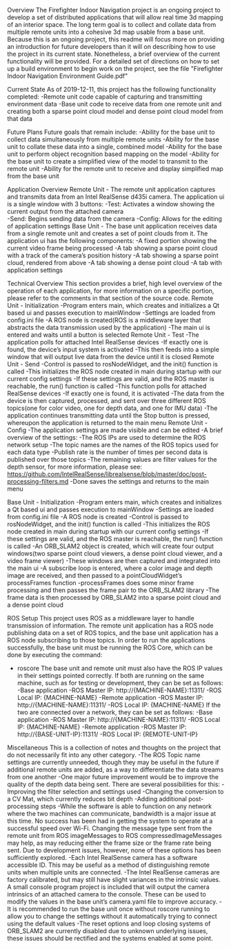 ﻿Overview
The Firefighter Indoor Navigation project is an ongoing project to develop a set of distributed applications that will allow real time 3d mapping of an interior space. The long term goal is to collect and collate data from multiple remote units into a cohesive 3d map usable from a base unit.
Because this is an ongoing project, this readme will focus more on providing an introduction for future developers than it will on describing how to use the project in its current state. Nonetheless, a brief overview of the current functionality will be provided.
For a detailed set of directions on how to set up a build environment to begin work on the project, see the file "Firefighter Indoor Navigation Environment Guide.pdf"


Current State
As of 2019-12-11, this project has the following functionality completed:
        -Remote unit code capable of capturing and transmitting environment data
-Base unit code to receive data from one remote unit and creating both a sparse point cloud model and dense point cloud model from that data


Future Plans
Future goals that remain include:
        -Ability for the base unit to collect data simultaneously from multiple remote units
        -Ability for the base unit to collate these data into a single, combined model
        -Ability for the base unit to perform object recognition based mapping on the model
-Ability for the base unit to create a simplified view of the model to transmit to the remote unit
        -Ability for the remote unit to receive and display simplified map from the base unit


Application Overview
Remote Unit - The remote unit application captures and transmits data from an Intel RealSense d435i camera. The application ui is a single window with 3 buttons:
        -Test: Activates a window showing the current output from the attached camera                
        -Send: Begins sending data from the camera
        -Config: Allows for the editing of application settings
Base Unit - The base unit application receives data from a single remote unit and creates a set of point clouds from it. The application ui has the following components:
        -A fixed portion showing the current video frame being processed
        -A tab showing a sparse point cloud with a track of the camera’s position history
        -A tab showing a sparse point cloud, rendered from above
        -A tab showing a dense point cloud
        -A tab with application settings


Technical Overview
This section provides a brief, high level overview of the operation of each application, for more information on a specific portion, please refer to the comments in that section of the source code.
Remote Unit - Initialization
-Program enters main, which creates and initializes a Qt based ui and passes execution to mainWindow
-Settings are loaded from config.ini file
-A ROS node is created(ROS is a middleware layer that abstracts the data transmission used by the application)
-The main ui is entered and waits until a button is selected
Remote Unit - Test
        -The application polls for attached Intel RealSense devices
        -If exactly one is found, the device’s input system is activated
-This then feeds into a simple window that will output live data from the device until it is closed
Remote Unit - Send
-Control is passed to rosNodeWidget, and the init() function is called
-This initializes the ROS node created in main during startup with our current config settings
        -If these settings are valid, and the ROS master is reachable, the run() function is called
        -This function polls for attached RealSense devices
        -If exactly one is found, it is activated
-The data from the device is then captured, processed, and sent over three different ROS topics(one for color video, one for depth data, and one for IMU data)
-The application continues transmitting data until the Stop button is pressed, whereupon the application is returned to the main menu
Remote Unit - Config
        -The application settings are made visible and can be edited
        -A brief overview of the settings:
                -The ROS IPs are used to determine the ROS network setup
                -The topic names are the names of the ROS topics used for each data type
-Publish rate is the number of times per second data is published over those topics
-The remaining values are filter values for the depth sensor, for more information, please see: https://github.com/IntelRealSense/librealsense/blob/master/doc/post-processing-filters.md 
        -Done saves the settings and returns to the main menu


Base Unit - Initialization
-Program enters main, which creates and initializes a Qt based ui and passes execution to mainWindow
-Settings are loaded from config.ini file
-A ROS node is created
        -Control is passed to rosNodeWidget, and the init() function is called
-This initializes the ROS node created in main during startup with our current config settings
        -If these settings are valid, and the ROS master is reachable, the run() function is called
-An ORB_SLAM2 object is created, which will create four output windows(two sparse point cloud viewers, a dense point cloud viewer, and a video frame viewer)
-These windows are then captured and integrated into the main ui
-A subscribe loop is entered, where a color image and depth image are received, and then passed to a pointCloudWidget’s processFrames function
-processFrames does some minor frame processing and then passes the frame pair to the ORB_SLAM2 library
-The frame data is then processed by ORB_SLAM2 into a sparse point cloud and a dense point cloud


ROS Setup
This project uses ROS as a middleware layer to handle transmission of information. The remote unit application has a ROS node publishing data on a set of ROS topics, and the base unit application has a ROS node subscribing to those topics. In order to run the applications successfully, the base unit must be running the ROS Core, which can be done by executing the command:
* roscore
The base unit and remote unit must also have the ROS IP values in their settings pointed correctly. If both are running on the same machine, such as for testing or development, they can be set as follows:
        -Base application
                -ROS Master IP: http://{MACHINE-NAME}:11311/ 
                -ROS Local IP: {MACHINE-NAME}
        -Remote application
                -ROS Master IP: http://{MACHINE-NAME}:11311/ 
                -ROS Local IP: {MACHINE-NAME}
If the two are connected over a network, they can be set as follows:
        -Base application
                -ROS Master IP: http://{MACHINE-NAME}:11311/ 
                -ROS Local IP: {MACHINE-NAME}
        -Remote application
                -ROS Master IP: http://{BASE-UNIT-IP}:11311/ 
                -ROS Local IP: {REMOTE-UNIT-IP}


Miscellaneous
This is a collection of notes and thoughts on the project that do not necessarily fit into any other category.
-The ROS Topic name settings are currently unneeded, though they may be useful in the future if additional remote units are added, as a way to differentiate the data streams from one another
-One major future improvement would be to improve the quality of the depth data being sent. There are several possibilities for this:
        -Improving the filter selection and settings used
        -Changing the conversion to a CV Mat, which currently reduces bit depth
        -Adding additional post-processing steps
-While the software is able to function on any network where the two machines can communicate, bandwidth is a major issue at this time. No success has been had in getting the system to operate at a successful speed over Wi-Fi. Changing the message type sent from the remote unit from ROS imageMessages to ROS compressedImageMessages may help, as may reducing either the frame size or the frame rate being sent. Due to development issues, however, none of these options has been sufficiently explored.
-Each Intel RealSense camera has a software accessible ID. This may be useful as a method of distinguishing remote units when multiple units are connected.
-The Intel RealSense cameras are factory calibrated, but may still have slight variances in the intrinsic values. A small console program project is included that will output the camera intrinsics of an attached camera to the console. These can be used to modify the values in the base unit’s camera.yaml file to improve accuracy.
-It is recommended to run the base unit once without roscore running to allow you to change the settings without it automatically trying to connect using the default values
-The reset options and loop closing systems of ORB_SLAM2 are currently disabled due to unknown underlying issues, these issues should be rectified and the systems enabled at some point.
